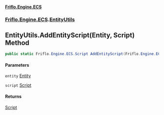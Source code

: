 #### [Friflo.Engine.ECS](index.md 'index')
### [Friflo.Engine.ECS](Friflo.Engine.ECS.md 'Friflo.Engine.ECS').[EntityUtils](EntityUtils.md 'Friflo.Engine.ECS.EntityUtils')

## EntityUtils.AddEntityScript(Entity, Script) Method

```csharp
public static Friflo.Engine.ECS.Script AddEntityScript(Friflo.Engine.ECS.Entity entity, Friflo.Engine.ECS.Script script);
```
#### Parameters

<a name='Friflo.Engine.ECS.EntityUtils.AddEntityScript(Friflo.Engine.ECS.Entity,Friflo.Engine.ECS.Script).entity'></a>

`entity` [Entity](Entity.md 'Friflo.Engine.ECS.Entity')

<a name='Friflo.Engine.ECS.EntityUtils.AddEntityScript(Friflo.Engine.ECS.Entity,Friflo.Engine.ECS.Script).script'></a>

`script` [Script](Script.md 'Friflo.Engine.ECS.Script')

#### Returns
[Script](Script.md 'Friflo.Engine.ECS.Script')